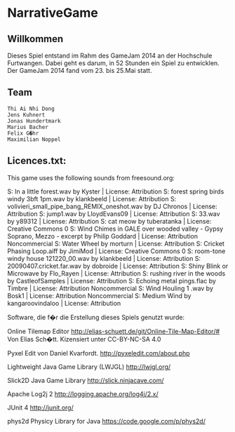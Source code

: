 NarrativeGame
=============
## Willkommen

Dieses Spiel entstand im Rahm des GameJam 2014 an der Hochschule Furtwangen. Dabei geht es darum, in 52 Stunden ein Spiel zu entwicklen. Der GameJam 2014 fand vom 23. bis 25.Mai statt.
## Team

    Thi Ai Nhi Dong
    Jens Kuhnert
    Jonas Hundertmark
    Marius Bacher
    Felix G�hr
    Maximilian Noppel

## Licences.txt:

This game uses the following sounds from freesound.org:

S: In a little forest.wav by Kyster | License: Attribution S: forest spring birds windy 3bft 1pm.wav by klankbeeld | License: Attribution S: volivieri_small_pipe_bang_REMIX_oneshot.wav by DJ Chronos | License: Attribution S: jump1.wav by LloydEvans09 | License: Attribution S: 33.wav by y89312 | License: Attribution S: cat meow by tuberatanka | License: Creative Commons 0 S: Wind Chimes in GALE over wooded valley - Gypsy Soprano, Mezzo - excerpt by Philip Goddard | License: Attribution Noncommercial S: Water Wheel by morturn | License: Attribution S: Cricket Phasing Loop.aiff by JimiMod | License: Creative Commons 0 S: room-tone windy house 121220_00.wav by klankbeeld | License: Attribution S: 20090407.cricket.far.wav by dobroide | License: Attribution S: Shiny Blink or Microwave by Flo_Rayen | License: Attribution S: rushing river in the woods by CastleofSamples | License: Attribution S: Echoing metal pings.flac by Timbre | License: Attribution Noncommercial S: Wind Houling 1 .wav by Bosk1 | License: Attribution Noncommercial S: Medium Wind by kangaroovindaloo | License: Attribution

Software, die f�r die Erstellung dieses Spiels genutzt wurde:

Online Tilemap Editor http://elias-schuett.de/git/Online-Tile-Map-Editor/# Von Elias Sch�tt. Kizensiert unter CC-BY-NC-SA 4.0

Pyxel Edit von Daniel Kvarfordt. http://pyxeledit.com/about.php

Lightweight Java Game Library (LWJGL) http://lwjgl.org/

Slick2D Java Game Library http://slick.ninjacave.com/

Apache Log2j 2 http://logging.apache.org/log4j/2.x/

JUnit 4 http://junit.org/

phys2d Physicy Library for Java https://code.google.com/p/phys2d/

